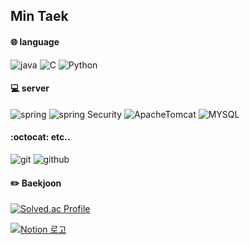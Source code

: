 ## Min Taek


#### :globe_with_meridians: language
![java](https://img.shields.io/badge/Java-3776AB?style=flat&logo=Java&logoColor=white)
![C](https://img.shields.io/badge/C-A8B9CC?style=flat&logo=c&logoColor=white)
![Python](https://img.shields.io/badge/Python-3776AB?style=flat&logo=Python&logoColor=white)

#### 💻 server
![spring](https://img.shields.io/badge/Spring_Boot-6DB33F?style=flat&logo=SpringBoot&logoColor=white)
![spring Security](https://img.shields.io/badge/Spring_Security-6DB33F?style=flat&logo=SpringSecurity&logoColor=white)
![ApacheTomcat](https://img.shields.io/badge/Apache_Tomcat-F8DC75?style=flat&logo=ApacheTomcat&logoColor=white)
![MYSQL](https://img.shields.io/badge/MySQL-4479A1?style=flat&logo=MySQL&logoColor=white)

#### :octocat: etc..
![git](https://img.shields.io/badge/Git-F05032?style=flat&logo=Git&logoColor=white)
![github](https://img.shields.io/badge/GitHub-181717?style=flat&logo=GitHub&logoColor=white)

#### :pencil2: Baekjoon
[![Solved.ac Profile](http://mazassumnida.wtf/api/generate_badge?boj=viva99)](https://solved.ac/viva99)

[![Notion 로고](https://www.techsoupkorea.kr/sites/default/files/styles/large/public/notion_ppv4_logo.jpg?itok=tm6E8zCF)](https://www.notion.so/Spring-Boot-72546daaa5724228bf9a1ad818c5a28f)
